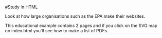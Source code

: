 #Study In HTML

Look at how large organisations such as the EPA make their websites.

This educational example contains 2 pages and if you click on the SVG map on index.html you'll see how to make a list of PDFs.
